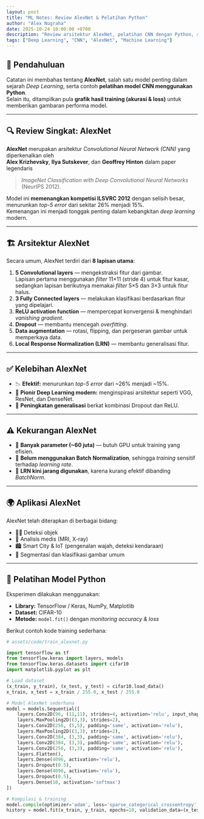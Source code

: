 ```yaml
---
layout: post
title: "ML Notes: Review AlexNet & Pelatihan Python"
author: "Alex Nugraha"
date: 2025-10-24 10:00:00 +0700
description: "Review arsitektur AlexNet, pelatihan CNN dengan Python, serta hasil grafik accuracy & loss training."
tags: ["Deep Learning", "CNN", "AlexNet", "Machine Learning"]
---
```



## 🧠 Pendahuluan

Catatan ini membahas tentang **AlexNet**, salah satu model penting dalam sejarah *Deep Learning*, serta contoh **pelatihan model CNN menggunakan Python**.  
Selain itu, ditampilkan pula **grafik hasil training (akurasi & loss)** untuk memberikan gambaran performa model.

---

## 🔍 Review Singkat: AlexNet

**AlexNet** merupakan arsitektur *Convolutional Neural Network (CNN)* yang diperkenalkan oleh  
**Alex Krizhevsky**, **Ilya Sutskever**, dan **Geoffrey Hinton** dalam paper legendaris  
> *ImageNet Classification with Deep Convolutional Neural Networks* (NeurIPS 2012).

Model ini **memenangkan kompetisi ILSVRC 2012** dengan selisih besar, menurunkan *top-5 error* dari sekitar 26% menjadi 15%.  
Kemenangan ini menjadi tonggak penting dalam kebangkitan *deep learning* modern.

---

## 🏗️ Arsitektur AlexNet

Secara umum, AlexNet terdiri dari **8 lapisan utama**:

1. **5 Convolutional layers** — mengekstraksi fitur dari gambar.  
   Lapisan pertama menggunakan *filter* 11×11 (stride 4) untuk fitur kasar,  
   sedangkan lapisan berikutnya memakai *filter* 5×5 dan 3×3 untuk fitur halus.  
2. **3 Fully Connected layers** — melakukan klasifikasi berdasarkan fitur yang dipelajari.
3. **ReLU activation function** — mempercepat konvergensi & menghindari *vanishing gradient*.  
4. **Dropout** — membantu mencegah *overfitting*.  
5. **Data augmentation** — rotasi, flipping, dan pergeseran gambar untuk memperkaya data.  
6. **Local Response Normalization (LRN)** — membantu generalisasi fitur.

---

## ✅ Kelebihan AlexNet

- 📉 **Efektif:** menurunkan *top-5 error* dari ~26% menjadi ~15%.  
- 🚀 **Pionir Deep Learning modern:** menginspirasi arsitektur seperti VGG, ResNet, dan DenseNet.  
- 🧩 **Peningkatan generalisasi** berkat kombinasi Dropout dan ReLU.

---

## ⚠️ Kekurangan AlexNet

- 💾 **Banyak parameter (~60 juta)** — butuh GPU untuk training yang efisien.  
- 🔧 **Belum menggunakan Batch Normalization**, sehingga *training* sensitif terhadap *learning rate*.  
- 🧮 **LRN kini jarang digunakan**, karena kurang efektif dibanding *BatchNorm*.

---

## 🌍 Aplikasi AlexNet

AlexNet telah diterapkan di berbagai bidang:

- 🕵️‍♂️ Deteksi objek  
- 🧬 Analisis medis (MRI, X-ray)  
- 🏙️ Smart City & IoT (pengenalan wajah, deteksi kendaraan)  
- 🎨 Segmentasi dan klasifikasi gambar umum

---

## 🧩 Pelatihan Model Python

Eksperimen dilakukan menggunakan:
- **Library:** TensorFlow / Keras, NumPy, Matplotlib  
- **Dataset:** CIFAR-10  
- **Metode:** `model.fit()` dengan *monitoring accuracy & loss*

Berikut contoh kode training sederhana:

```python
# assets/code/train_alexnet.py

import tensorflow as tf
from tensorflow.keras import layers, models
from tensorflow.keras.datasets import cifar10
import matplotlib.pyplot as plt

# Load dataset
(x_train, y_train), (x_test, y_test) = cifar10.load_data()
x_train, x_test = x_train / 255.0, x_test / 255.0

# Model AlexNet sederhana
model = models.Sequential([
    layers.Conv2D(96, (11,11), strides=4, activation='relu', input_shape=(32,32,3)),
    layers.MaxPooling2D((3,3), strides=2),
    layers.Conv2D(256, (5,5), padding='same', activation='relu'),
    layers.MaxPooling2D((3,3), strides=2),
    layers.Conv2D(384, (3,3), padding='same', activation='relu'),
    layers.Conv2D(384, (3,3), padding='same', activation='relu'),
    layers.Conv2D(256, (3,3), padding='same', activation='relu'),
    layers.Flatten(),
    layers.Dense(4096, activation='relu'),
    layers.Dropout(0.5),
    layers.Dense(4096, activation='relu'),
    layers.Dropout(0.5),
    layers.Dense(10, activation='softmax')
])

# Kompilasi & training
model.compile(optimizer='adam', loss='sparse_categorical_crossentropy', metrics=['accuracy'])
history = model.fit(x_train, y_train, epochs=10, validation_data=(x_test, y_test))
